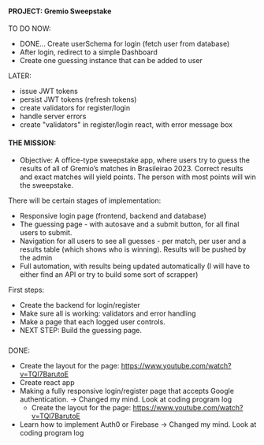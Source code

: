 #### PROJECT: Gremio Sweepstake

TO DO NOW:

- DONE... Create userSchema for login (fetch user from database)
- After login, redirect to a simple Dashboard
- Create one guessing instance that can be added to user

LATER:

- issue JWT tokens
- persist JWT tokens (refresh tokens)
- create validators for register/login
- handle server errors
- create "validators" in register/login react, with error message box

#### THE MISSION:

- Objective:
  A office-type sweepstake app, where users try to guess the results of all of Gremio’s matches in Brasileirao 2023. Correct results and exact matches will yield points. The person with most points will win the sweepstake.

There will be certain stages of implementation:

- Responsive login page (frontend, backend and database)
- The guessing page - with autosave and a submit button, for all final users to submit.
- Navigation for all users to see all guesses - per match, per user and a results table (which shows who is winning). Results will be pushed by the admin
- Full automation, with results being updated automatically (I will have to either find an API or try to build some sort of scrapper)

First steps:

- Create the backend for login/register
- Make sure all is working: validators and error handling
- Make a page that each logged user controls.
- NEXT STEP: Build the guessing page.

#####

DONE:

- Create the layout for the page: https://www.youtube.com/watch?v=TQl7BarutoE
- Create react app
- Making a fully responsive login/register page that accepts Google authentication. -> Changed my mind. Look at coding program log
  - Create the layout for the page: https://www.youtube.com/watch?v=TQl7BarutoE
- Learn how to implement Auth0 or Firebase -> Changed my mind. Look at coding program log
